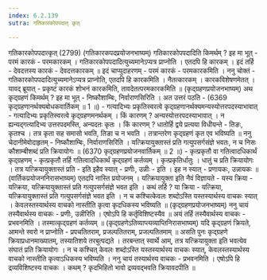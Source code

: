 ```yaml
---
index: 6.2.139
sutra: गतिकारकोपपदात् कृत्

---
```

गतिकारकोपपदात्कृत् (2799) (गतिकारकपदप्रयोजनभाष्यम्) गतिकारकोपपदादिति किमर्थम् ? इह मा भूत् - परमं कारकं - परमकारकम् । गतिकारकोपपदादित्युच्यमानेऽप्यत्र प्राप्नोति । एतदपि हि कारकम् । इदं तर्हि - देवदत्तस्य कारकं - देवदत्तकारकम् ॥ इदं चाप्युदाहरणम् - परमं कारकं - परमकारकमिति । ननु चोक्तं - गतिकारकोपपदादित्युच्यमानेऽप्यत्र प्राप्नोति, एतदपि हि कारकमिति । नैतत्कारकम् । कारकविशेषणमेतत् । यावद् ब्रूयात् - प्रकृष्टं कारकं शोभनं कारकमिति, तावदेतत्परमकारकमिति ॥ (कृद्ग्रहणप्रयोजनभाष्यम्) अथ कृद्ग्रहणं किमर्थम् ? इह मा भूत् - निष्कौशाम्बिः, निर्वाराणसिरिति । अत उत्तरं पठति -  (6369 कृद्ग्रहणानर्थक्यबोधकवार्तिकम् ॥ 1 ॥) - गत्यादिभ्यः प्रकृतिस्वरत्वे कृद्ग्रहणानर्थक्यमन्यस्योत्तरपदस्याभावात् - गत्यादिभ्यः प्रकृतिस्वरत्वे कृद्ग्रहणमनर्थकम् । किं कारणम् ? अन्यस्योत्तरपदस्याभावात् । न ह्यन्यद्गत्यादिभ्य उत्तरपदमस्ति, अन्यदतः कृतः । किं कारणम् ? धातोर्हि द्वये प्रत्यया विधीयन्ते - तिङः, कृतश्च । तत्र कृता सह समासो भवति, तिङा च न भवति । तत्रान्तरेण कृद्ग्रहणं कृत एव भविष्यति ॥ ननु चेदानीमेवोदाहृतम् - निष्कौशाम्बिः, निर्वाराणसिरिति । यत्क्रियायुक्तास्तं प्रति गत्युपसर्गसंज्ञे भवतः, न च निसः कौशाम्बीशब्दं प्रति क्रियायोगः ॥ (6370 कृद्ग्रहणप्रयोजनवार्तिकम् ॥ 2 ॥) - कृत्प्रकृतौ वा गतित्वादधिकार्थं कृद्ग्रहणम् - कृत्प्रकृतौ तर्हि गतित्वादधिकार्थं कृद्ग्रहणं कर्तव्यम् । कृत्प्रकृतिर्धातुः । धातुं च प्रति क्रियायोगः । तत्र यत्क्रियायुक्तास्तं प्रति - इति इहैव स्यात् - प्रणीः, उन्नीः - इति । इह न स्यात् - प्रणायकः, उन्नायकः ॥ (वार्तिकप्रयोजननिरासभाष्यम्) एतदपि नास्ति प्रयोजनम् । यत्क्रियायुक्ता इति नैवं विज्ञायते - यस्य क्रिया - यत्क्रिया, यत्क्रियायुक्तास्तं प्रति गत्युपसर्गसंज्ञे भवत इति । कथं तर्हि ? या क्रिया - यत्क्रिया, यत्क्रियायुक्तास्तं प्रति गत्युपसर्गसंज्ञे भवत इति । न च कश्चित्केवलः शब्दोऽस्ति यस्तस्यार्थस्य वाचकः स्यात् । केवलस्तस्यार्थस्य वाचको नास्तीति कृत्वा कृदधिकस्य भविष्यति ॥ (कृद्ग्रहणप्रयोजनभाष्यम्) ननु चायं तस्यैवार्थस्य वाचकः - प्रणीः, उन्नीरिति । एषोऽपि हि कर्तृविशिष्टस्यैव ॥ अयं तर्हि तस्यैवार्थस्य वाचकः - प्रभवनमिति । तस्मात्कृद्ग्रहणं कर्तव्यम् ॥ (कृद्ग्रहणेऽतिव्याप्त्यव्याप्तिनिरासभाष्यम्) यदि कृद्ग्रहणं क्रियते, आमन्ते स्वरो न प्राप्नोति - प्रपचतितराम्, प्रजल्पतितराम्, प्रजल्पतितमाम् ॥ असति पुनः कृद्ग्रहणे क्रियाप्रधानमाख्यातम्, तस्यातिशये तरबुत्पद्यते । तरबन्तात् स्वार्थे आम्, तत्र यत्क्रियायुक्ता इति भवत्येव संघातं प्रति क्रियायोगः । न च कश्चित् केवलः शब्दोऽस्ति यस्तस्यार्थस्य वाचकः स्यात्, केवलस्तस्यार्थस्य वाचको नास्तीति कृत्वाऽधिकस्य भविष्यति । ननु चायं तस्यार्थस्य वाचकः - प्रभवनमिति । एषोऽपि हि द्रव्यविशिष्टस्य वाचकः । कथम् ? कृदभिहितो भावो द्रव्यवद्भवति क्रियावदपीति ॥